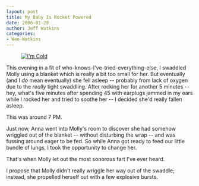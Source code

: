 ```yaml
---
layout: post
title: My Baby Is Rocket Powered
date: 2006-01-28
author: Jeff Watkins
categories:
- Wee-Watkins
---
```


<figure><a href="http://www.flickr.com/photo.gne?id=92413545"><img class="photo" src="http://static.flickr.com/14/92413545_f07f26549b.jpg" alt="I'm Cold" border="0"></a> </figure>

This evening in a fit of who-knows-I've-tried-everything-else, I swaddled Molly using a blanket which is really a bit too small for her. But eventually (and I *do* mean eventually) she fell asleep -- probably from lack of oxygen due to the *really* tight swaddling. After rocking her for another 5 minutes -- hey, what's five minutes after spending 45 with earplugs jammed in my ears while I rocked her and tried to soothe her -- I decided she'd really fallen asleep.

This was around 7 PM.

Just now, Anna went into Molly's room to discover she had somehow wriggled out of the blanket -- without disturbing the wrap -- and was fussing around eager to be fed. So while Anna got ready to feed our little bundle of lungs, I took the opportunity to change her.

That's when Molly let out the most sonorous fart I've ever heard.

I propose that Molly didn't really wriggle her way out of the swaddle; instead, she propelled herself out with a few explosive bursts.
